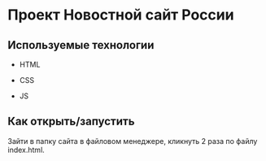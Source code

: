 # Проект Новостной сайт России

## Используемые технологии

* HTML

* CSS

* JS 




## Как открыть/запустить

Зайти в папку сайта в файловом менеджере, кликнуть 2 раза по файлу index.html.